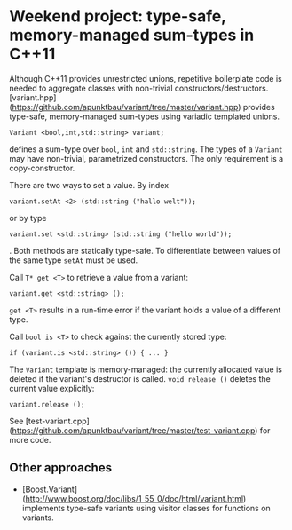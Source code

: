 # Weekend project: type-safe, memory-managed sum-types in C++11

Although C++11 provides unrestricted unions, repetitive boilerplate code is needed to
aggregate classes with non-trivial constructors/destructors.
[variant.hpp] (https://github.com/apunktbau/variant/tree/master/variant.hpp) provides type-safe,
memory-managed sum-types using variadic templated unions.

    Variant <bool,int,std::string> variant;

defines a sum-type over `bool`, `int` and `std::string`.
The types of a `Variant` may have non-trivial, parametrized constructors.
The only requirement is a copy-constructor.

There are two ways to set a value. 
By index

    variant.setAt <2> (std::string ("hallo welt"));

or by type

    variant.set <std::string> (std::string ("hello world"));

. Both methods are statically type-safe. 
To differentiate between values of the same type `setAt` must be used.

Call `T* get <T>` to retrieve a value from a variant:

    variant.get <std::string> ();

`get <T>` results in a run-time error if the variant holds a value of a different type.

Call `bool is <T>` to check against the currently stored type:

    if (variant.is <std::string> ()) { ... }

The `Variant` template is memory-managed: the currently allocated value is deleted if
the variant's destructor is called.
`void release ()` deletes the current value explicitly:

    variant.release ();

See [test-variant.cpp] (https://github.com/apunktbau/variant/tree/master/test-variant.cpp) 
for more code.

## Other approaches

- [Boost.Variant] (http://www.boost.org/doc/libs/1_55_0/doc/html/variant.html)
implements type-safe variants using visitor classes for functions on variants.
